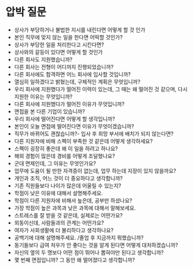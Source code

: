 # 압박 질문

- 상사가 부당하거나 불법한 지시를 내린다면 어떻게 할 것 인가
- 본인 직무에 맞지 않는 일을 한다면 어떡할 것인가?
- 상사가 부당한 일을 처리한다고 시킨다면?
- 상사와의 갈등이 있다면 어떻게 할 것인가
- 다른 회사도 지원했습니까?
- 다른 회사는 전형이 어디까지 진행되었습니까?
- 다른 회사에도 합격하면 어느 회사에 입사할 것입니까?
- 열심히 일하겠다고 밝혔는데, 구체적인 계획은 무엇입니까?
- 우리 회사에 지원했다가 떨어진 이력이 있는데, 그 때는 왜 떨어진 것 같으며, 다시 지원한 이유는 무엇입니까?
- 다른 회사에 지원했다가 떨어진 이유가 무엇입니까?
- 면접을 본 다른 기업이 있습니까?
- 우리 회사에 떨어진다면 어떻게 할 생각입니까?
- 본인이 오늘 면접에 떨어진다면 이유가 무엇이겠습니까?
- 직무가 바뀌어도 괜찮습니까?- 입사 후 희망 부서에 배치가 되지 않는다면?
- 다른 지원자에 비해 스펙이 부족한 것 같은데 어떻게 생각하세요?
- 스펙이 굉장히 좋은데 왜 이 일을 하려고 하나요?
- 해외 경험이 많은데 경비를 어떻게 조달했나요?
- 군대 면제인데, 그 이유는 무엇인가요?
- 업무에 도움이 될 만한 자격증이 없는데, 업무 하는데 지장이 있지 않을까요?
- 개인과 조직, 어느 것이 더 중요하다고 생각합니까?
- 기존 직원들보다 나이가 많은데 어울릴 수 있는지?
- 학점이 낮은 이유에 대해서 설명해주세요.
- 학점이 다른 지원자에 비해서 높은데, 공부만 하셨나요?
- 가장 학점이 높은 과목과 낮은 과목에 대해서 말해보세요.
- 스트레스를 잘 받을 것 같은데, 실제로는 어떤가요?
- 외동이신데, 사람들과의 관계는 어떤가요?
- 여자가 사회생활에 더 불리하다고 생각하나요?
- 공백기에 대해 설명해주세요. /졸업 후 지금까지 뭐했습니까?
- 동기들보다 급여 처우가 안 좋다는 것을 알게 된다면 어떻게 대처하겠습니까?
- 자신의 옆의 두 명보다 어떤 점이 뛰어나 뽑혀야만 된다고 생각합니까?
- 몇 번째 면접입니까? 그 동안 왜 떨어졌다고 생각합니까?